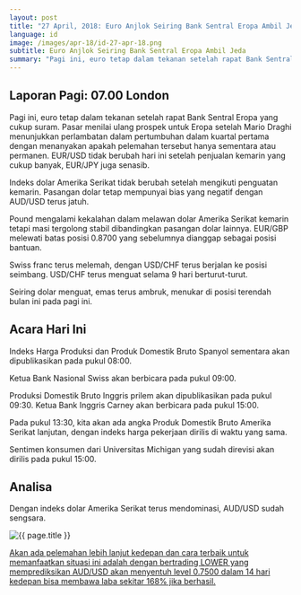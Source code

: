 ```yaml
---
layout: post
title: "27 April, 2018: Euro Anjlok Seiring Bank Sentral Eropa Ambil Jeda"
language: id
image: /images/apr-18/id-27-apr-18.png
subtitle: Euro Anjlok Seiring Bank Sentral Eropa Ambil Jeda
summary: "Pagi ini, euro tetap dalam tekanan setelah rapat Bank Sentral Eropa yang cukup suram. Pasar menilai ulang prospek untuk Eropa setelah Mario Draghi menunjukkan perlambatan dalam pertumbuhan dalam kuartal pertama dengan menanyakan apakah pelemahan tersebut hanya sementara atau permanen"
---
```

## Laporan Pagi: 07.00 London

Pagi ini, euro tetap dalam tekanan setelah rapat Bank Sentral Eropa yang cukup suram. Pasar menilai ulang prospek untuk Eropa setelah Mario Draghi menunjukkan perlambatan dalam pertumbuhan dalam kuartal pertama dengan menanyakan apakah pelemahan tersebut hanya sementara atau permanen. EUR/USD tidak berubah hari ini setelah penjualan kemarin yang cukup banyak, EUR/JPY juga senasib.

Indeks dolar Amerika Serikat tidak berubah setelah mengikuti penguatan kemarin. Pasangan dolar tetap mempunyai bias yang negatif dengan AUD/USD terus jatuh.

Pound mengalami kekalahan dalam melawan dolar Amerika Serikat kemarin tetapi masi tergolong stabil dibandingkan pasangan dolar lainnya. EUR/GBP melewati batas posisi 0.8700 yang sebelumnya dianggap sebagai posisi bantuan.

Swiss franc terus melemah, dengan USD/CHF terus berjalan ke posisi seimbang. USD/CHF terus menguat selama 9 hari berturut-turut.

Seiring dolar menguat, emas terus ambruk, menukar di posisi terendah bulan ini pada pagi ini.

## Acara Hari Ini

Indeks Harga Produksi dan Produk Domestik Bruto Spanyol sementara akan dipublikasikan pada pukul 08:00.

Ketua Bank Nasional Swiss akan berbicara pada pukul 09:00.

Produksi Domestik Bruto Inggris prilem akan dipublikasikan pada pukul 09:30. Ketua Bank Inggris Carney akan berbicara pada pukul 15:00.

Pada pukul 13:30, kita akan ada angka Produk Domestik Bruto Amerika Serikat lanjutan, dengan indeks harga pekerjaan dirilis di waktu yang sama.

Sentimen konsumen dari Universitas Michigan yang sudah direvisi akan dirilis pada pukul 15:00.

## Analisa

Dengan indeks dolar Amerika Serikat terus mendominasi, AUD/USD sudah sengsara.

<img src="{{ site.url }}/images/apr-18/id-27-apr-18.png" alt="{{ page.title }}" title="{{ page.title }}">

<a href="%LINK%%?currency=USD&market=forex&underlying=frxAUDUSD&formname=higherlower&duration_amount=14&duration_units=d&amount=10&amount_type=stake&expiry_type=duration&barrier=0.75" target="_blank">Akan ada pelemahan lebih lanjut kedepan dan cara terbaik untuk memanfaatkan situasi ini adalah dengan bertrading LOWER yang memprediksikan AUD/USD akan menyentuh level 0.7500 dalam 14 hari kedepan bisa membawa laba sekitar 168% jika berhasil.</a>
